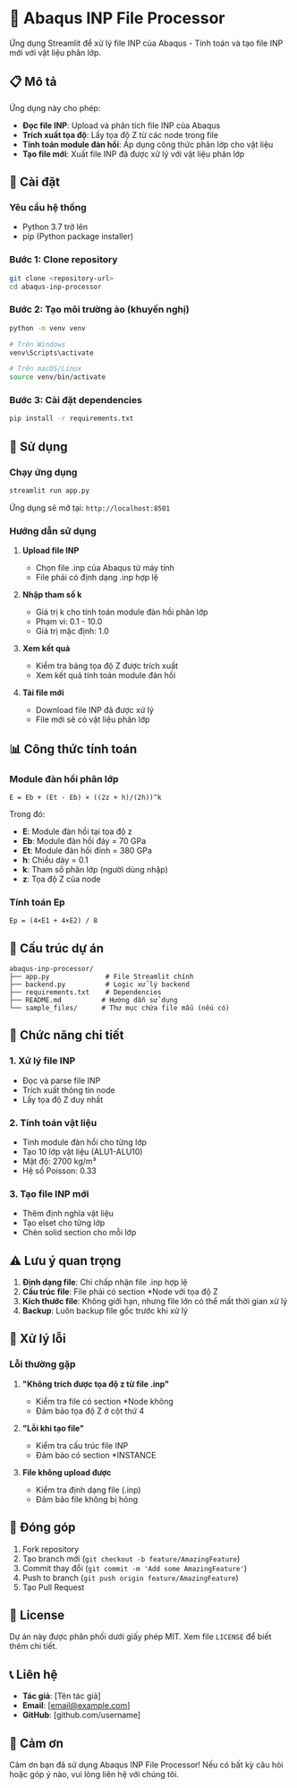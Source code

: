 # 🔧 Abaqus INP File Processor

Ứng dụng Streamlit để xử lý file INP của Abaqus - Tính toán và tạo file INP mới với vật liệu phân lớp.

## 📋 Mô tả

Ứng dụng này cho phép:
- **Đọc file INP**: Upload và phân tích file INP của Abaqus
- **Trích xuất tọa độ**: Lấy tọa độ Z từ các node trong file
- **Tính toán module đàn hồi**: Áp dụng công thức phân lớp cho vật liệu
- **Tạo file mới**: Xuất file INP đã được xử lý với vật liệu phân lớp

## 🚀 Cài đặt

### Yêu cầu hệ thống
- Python 3.7 trở lên
- pip (Python package installer)

### Bước 1: Clone repository
```bash
git clone <repository-url>
cd abaqus-inp-processor
```

### Bước 2: Tạo môi trường ảo (khuyến nghị)
```bash
python -m venv venv

# Trên Windows
venv\Scripts\activate

# Trên macOS/Linux
source venv/bin/activate
```

### Bước 3: Cài đặt dependencies
```bash
pip install -r requirements.txt
```

## 🎯 Sử dụng

### Chạy ứng dụng
```bash
streamlit run app.py
```

Ứng dụng sẽ mở tại: `http://localhost:8501`

### Hướng dẫn sử dụng

1. **Upload file INP**
   - Chọn file .inp của Abaqus từ máy tính
   - File phải có định dạng .inp hợp lệ

2. **Nhập tham số k**
   - Giá trị k cho tính toán module đàn hồi phân lớp
   - Phạm vi: 0.1 - 10.0
   - Giá trị mặc định: 1.0

3. **Xem kết quả**
   - Kiểm tra bảng tọa độ Z được trích xuất
   - Xem kết quả tính toán module đàn hồi

4. **Tải file mới**
   - Download file INP đã được xử lý
   - File mới sẽ có vật liệu phân lớp

## 📊 Công thức tính toán

### Module đàn hồi phân lớp
```
E = Eb + (Et - Eb) × ((2z + h)/(2h))^k
```

Trong đó:
- **E**: Module đàn hồi tại tọa độ z
- **Eb**: Module đàn hồi đáy = 70 GPa
- **Et**: Module đàn hồi đỉnh = 380 GPa
- **h**: Chiều dày = 0.1
- **k**: Tham số phân lớp (người dùng nhập)
- **z**: Tọa độ Z của node

### Tính toán Ep
```
Ep = (4×E1 + 4×E2) / 8
```

## 📁 Cấu trúc dự án

```
abaqus-inp-processor/
├── app.py              # File Streamlit chính
├── backend.py          # Logic xử lý backend
├── requirements.txt    # Dependencies
├── README.md          # Hướng dẫn sử dụng
└── sample_files/      # Thư mục chứa file mẫu (nếu có)
```

## 🔧 Chức năng chi tiết

### 1. Xử lý file INP
- Đọc và parse file INP
- Trích xuất thông tin node
- Lấy tọa độ Z duy nhất

### 2. Tính toán vật liệu
- Tính module đàn hồi cho từng lớp
- Tạo 10 lớp vật liệu (ALU1-ALU10)
- Mật độ: 2700 kg/m³
- Hệ số Poisson: 0.33

### 3. Tạo file INP mới
- Thêm định nghĩa vật liệu
- Tạo elset cho từng lớp
- Chèn solid section cho mỗi lớp

## ⚠️ Lưu ý quan trọng

1. **Định dạng file**: Chỉ chấp nhận file .inp hợp lệ
2. **Cấu trúc file**: File phải có section *Node với tọa độ Z
3. **Kích thước file**: Không giới hạn, nhưng file lớn có thể mất thời gian xử lý
4. **Backup**: Luôn backup file gốc trước khi xử lý

## 🐛 Xử lý lỗi

### Lỗi thường gặp

1. **"Không trích được tọa độ z từ file .inp"**
   - Kiểm tra file có section *Node không
   - Đảm bảo tọa độ Z ở cột thứ 4

2. **"Lỗi khi tạo file"**
   - Kiểm tra cấu trúc file INP
   - Đảm bảo có section *INSTANCE

3. **File không upload được**
   - Kiểm tra định dạng file (.inp)
   - Đảm bảo file không bị hỏng

## 🤝 Đóng góp

1. Fork repository
2. Tạo branch mới (`git checkout -b feature/AmazingFeature`)
3. Commit thay đổi (`git commit -m 'Add some AmazingFeature'`)
4. Push to branch (`git push origin feature/AmazingFeature`)
5. Tạo Pull Request

## 📄 License

Dự án này được phân phối dưới giấy phép MIT. Xem file `LICENSE` để biết thêm chi tiết.

## 📞 Liên hệ

- **Tác giả**: [Tên tác giả]
- **Email**: [email@example.com]
- **GitHub**: [github.com/username]

## 🙏 Cảm ơn

Cảm ơn bạn đã sử dụng Abaqus INP File Processor! Nếu có bất kỳ câu hỏi hoặc góp ý nào, vui lòng liên hệ với chúng tôi. 